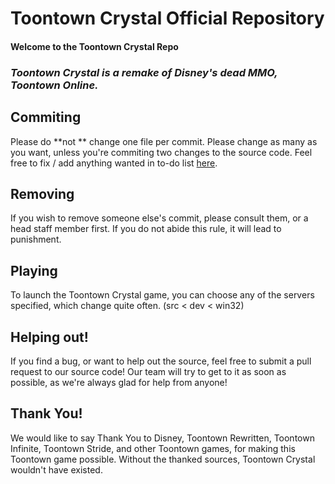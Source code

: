 # Toontown Crystal Official Repository #

#### Welcome to the Toontown Crystal Repo ####


### *Toontown Crystal is a remake of Disney's dead MMO, Toontown Online.* ###

## Commiting ##
Please do **not ** change one file per commit. Please change as many as you want, unless you're commiting two changes to the source code. Feel free to fix / add anything wanted in to-do list [here](https://github.com/vincent15k/Toontown-Crystal-Master/issues/2).

## Removing ##
If you wish to remove someone else's commit, please consult them, or a head staff member first. If you do not abide this rule, it will lead to punishment.

## Playing ##
To launch the Toontown Crystal game, you can choose any of the servers specified, which change quite often. (src < dev < win32)

## Helping out! ##
If you find a bug, or want to help out the source, feel free to submit a pull request to our source code! Our team will try to get to it as soon as possible, as we're always glad for help from anyone!

## Thank You! ##
We would like to say Thank You to Disney, Toontown Rewritten, Toontown Infinite, Toontown Stride, and other Toontown games, for making this Toontown game possible. Without the thanked sources, Toontown Crystal wouldn't have existed.
